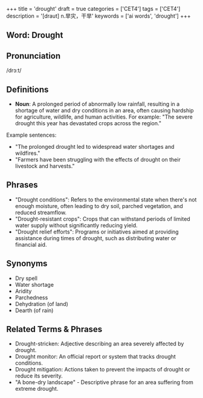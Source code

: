 +++
title = 'drought'
draft = true
categories = ['CET4']
tags = ['CET4']
description = '[draut] n.旱灾，干旱'
keywords = ['ai words', 'drought']
+++

## Word: Drought

## Pronunciation
/drɔːt/

## Definitions
- **Noun**: A prolonged period of abnormally low rainfall, resulting in a shortage of water and dry conditions in an area, often causing hardship for agriculture, wildlife, and human activities. For example: "The severe drought this year has devastated crops across the region."

Example sentences:
- "The prolonged drought led to widespread water shortages and wildfires."
- "Farmers have been struggling with the effects of drought on their livestock and harvests."

## Phrases
- "Drought conditions": Refers to the environmental state when there's not enough moisture, often leading to dry soil, parched vegetation, and reduced streamflow.
- "Drought-resistant crops": Crops that can withstand periods of limited water supply without significantly reducing yield.
- "Drought relief efforts": Programs or initiatives aimed at providing assistance during times of drought, such as distributing water or financial aid.

## Synonyms
- Dry spell
- Water shortage
- Aridity
- Parchedness
- Dehydration (of land)
- Dearth (of rain) 

## Related Terms & Phrases
- Drought-stricken: Adjective describing an area severely affected by drought.
- Drought monitor: An official report or system that tracks drought conditions.
- Drought mitigation: Actions taken to prevent the impacts of drought or reduce its severity.
- "A bone-dry landscape" - Descriptive phrase for an area suffering from extreme drought.

